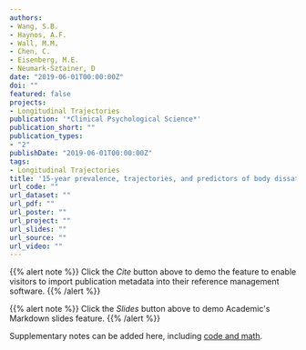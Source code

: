 ```yaml
---
authors:
- Wang, S.B.
- Haynos, A.F.
- Wall, M.M.
- Chen, C.
- Eisenberg, M.E.
- Neumark-Sztainer, D
date: "2019-06-01T00:00:00Z"
doi: ""
featured: false
projects: 
- Longitudinal Trajectories
publication: '*Clinical Psychological Science*'
publication_short: ""
publication_types:
- "2"
publishDate: "2019-06-01T00:00:00Z"
tags:
- Longitudinal Trajectories
title: '15-year prevalence, trajectories, and predictors of body dissatisfaction from adolescence to middle adulthood'
url_code: ""
url_dataset: ""
url_pdf: ""
url_poster: ""
url_project: ""
url_slides: ""
url_source: ""
url_video: ""
---
```



{{% alert note %}}
Click the *Cite* button above to demo the feature to enable visitors to import publication metadata into their reference management software.
{{% /alert %}}

{{% alert note %}}
Click the *Slides* button above to demo Academic's Markdown slides feature.
{{% /alert %}}

Supplementary notes can be added here, including [code and math](https://sourcethemes.com/academic/docs/writing-markdown-latex/).

